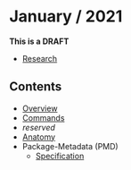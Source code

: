# January / 2021

**This is a DRAFT**

- [Research](/Research/README.md)

## Contents

- [Overview](Overview.md)
- [Commands](Commands.md)
- _reserved_
- [Anatomy](Anatomy.md)
- Package-Metadata (PMD)
  - [Specification](PackageMetaData/README.md)
